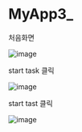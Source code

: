 # MyApp3_

처음화면

![image](https://user-images.githubusercontent.com/70693435/124934972-2f3d3000-e040-11eb-965f-a30948b22518.png)

start task 클릭

![image](https://user-images.githubusercontent.com/70693435/124935051-41b76980-e040-11eb-9e03-6b4bdd284f87.png)

start tast 클릭

![image](https://user-images.githubusercontent.com/70693435/124935127-53990c80-e040-11eb-9db8-9e8591524b58.png)
